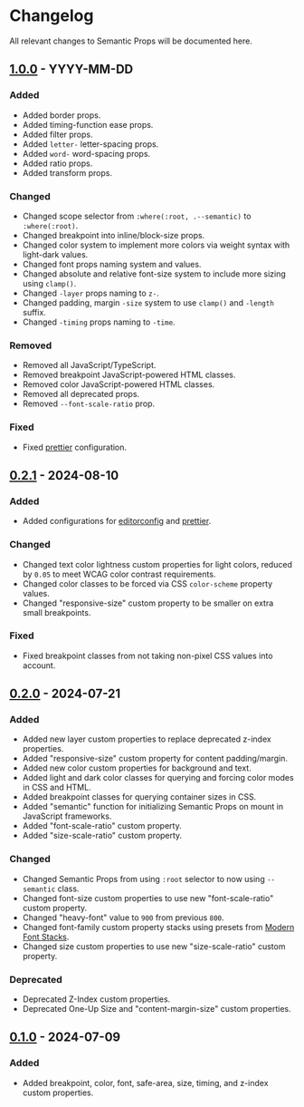 # Changelog

All relevant changes to Semantic Props will be documented here.

## [1.0.0] - YYYY-MM-DD

### Added

- Added border props.
- Added timing-function ease props.
- Added filter props.
- Added `letter-` letter-spacing props.
- Added `word-` word-spacing props.
- Added ratio props.
- Added transform props.

### Changed

- Changed scope selector from `:where(:root, .--semantic)` to `:where(:root)`.
- Changed breakpoint into inline/block-size props.
- Changed color system to implement more colors via weight syntax with light-dark values.
- Changed font props naming system and values.
- Changed absolute and relative font-size system to include more sizing using `clamp()`.
- Changed `-layer` props naming to `z-`.
- Changed padding, margin `-size` system to use `clamp()` and `-length` suffix.
- Changed `-timing` props naming to `-time`.

### Removed

- Removed all JavaScript/TypeScript.
- Removed breakpoint JavaScript-powered HTML classes.
- Removed color JavaScript-powered HTML classes.
- Removed all deprecated props.
- Removed `--font-scale-ratio` prop.

### Fixed

- Fixed [prettier](https://prettier.io/) configuration.

## [0.2.1] - 2024-08-10

### Added

- Added configurations for [editorconfig](https://editorconfig.org/) and [prettier](https://prettier.io/).

### Changed

- Changed text color lightness custom properties for light colors, reduced by `0.05` to meet WCAG color contrast requirements.
- Changed color classes to be forced via CSS `color-scheme` property values.
- Changed "responsive-size" custom property to be smaller on extra small breakpoints.

### Fixed

- Fixed breakpoint classes from not taking non-pixel CSS values into account.

## [0.2.0] - 2024-07-21

### Added

- Added new layer custom properties to replace deprecated z-index properties.
- Added "responsive-size" custom property for content padding/margin.
- Added new color custom properties for background and text.
- Added light and dark color classes for querying and forcing color modes in CSS and HTML.
- Added breakpoint classes for querying container sizes in CSS.
- Added "semantic" function for initializing Semantic Props on mount in JavaScript frameworks.
- Added "font-scale-ratio" custom property.
- Added "size-scale-ratio" custom property.

### Changed

- Changed Semantic Props from using `:root` selector to now using `--semantic` class.
- Changed font-size custom properties to use new "font-scale-ratio" custom property.
- Changed "heavy-font" value to `900` from previous `800`.
- Changed font-family custom property stacks using presets from [Modern Font Stacks](https://github.com/system-fonts/modern-font-stacks).
- Changed size custom properties to use new "size-scale-ratio" custom property.

### Deprecated

- Deprecated Z-Index custom properties.
- Deprecated One-Up Size and "content-margin-size" custom properties.

## [0.1.0] - 2024-07-09

### Added

- Added breakpoint, color, font, safe-area, size, timing, and z-index custom properties.

[0.1.0]: https://github.com/JoshuaSand0val/semantic-props/releases/tag/v0.1.0
[0.2.0]: https://github.com/JoshuaSand0val/semantic-props/releases/tag/v0.2.0
[0.2.1]: https://github.com/JoshuaSand0val/semantic-props/releases/tag/v0.2.1
[1.0.0]: https://github.com/JoshuaSand0val/semantic-props/releases/tag/v1.0.0